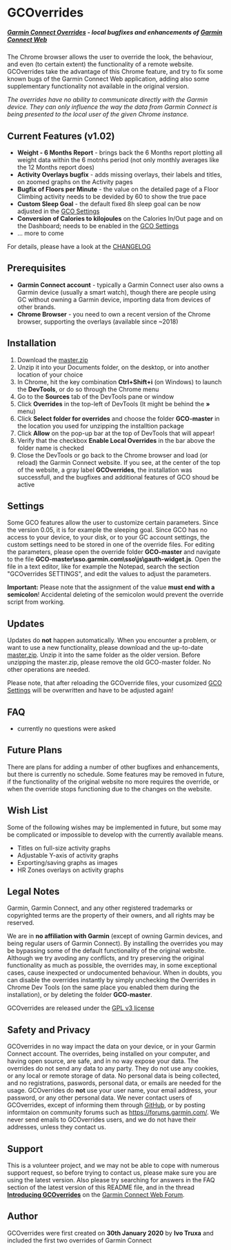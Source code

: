 # GCOverrides
##### [Garmin Connect Overrides](https://github.com/truxoft/GCO) - local bugfixes and enhancements of [Garmin Connect Web](https://connect.garmin.com/) 
The Chrome browser allows the user to override the look, the behaviour, and even (to certain extent) the functionality of a remote website. GCOverrides take the advantage of this Chrome feature, and try to fix some known bugs of the Garmin Connect Web application, adding also some supplementary functionality not available in the original version.

*The overrides have no ability to communicate directly with the Garmin device. They can only influence the way the data from Garmin Connect is being presented to the local user of the given Chrome instance.*

## Current Features (v1.02)
* **Weight - 6 Months Report** - brings back the 6 Months report plotting all weight data within the 6 motnhs period (not only monthly averages like the 12 Months report does)
* **Activity Overlays bugfix** - adds missing overlays, their labels and titles, on zoomed graphs on the Activity pages
* **Bugfix of Floors per Minute** - the value on the detailed page of a Floor Climbing activity needs to be devided by 60 to show the true pace
* **Custom Sleep Goal** - the default fixed 8h sleep goal can be now adjusted in the [GCO Settings](#Settings)
* **Conversion of Calories to kilojoules** on the Calories In/Out page and on the Dashboard; needs to be enabled in the [GCO Settings](#Settings)
* ... more to come

For details, please have a look at the [CHANGELOG](https://github.com/truxoft/GCO/blob/master/CHANGELOG.txt)

## Prerequisites
* **Garmin Connect account** - typically a Garmin Connect user also owns a Garmin device (usually a smart watch), though there are people using GC without owning a Garmin device, importing data from devices of other brands.
* **Chrome Browser** - you need to own a recent version of the Chrome browser, supporting the overlays (available since ~2018)

## Installation
1. Download the [master.zip](https://github.com/truxoft/GCO/archive/master.zip)
1. Unzip it into your Documents folder, on the desktop, or into another location of your choice
1. In Chrome, hit the key combination **Ctrl+Shift+i** (on Windows) to launch the **DevTools**, or do so through the Chrome menu
1. Go to the **Sources** tab of the DevTools pane or window
1. Click **Overrides** in the top-left of DevTools (It might be behind the **»** menu)
1. Click **Select folder for overrides** and choose the folder **GCO-master** in the location you used for unzipping the installtion package
1. Click **Allow** on the pop-up bar at the top of DevTools that will appear!
1. Verify that the checkbox **Enable Local Overrides** in the bar above the folder name is checked
1. Close the DevTools or go back to the Chrome browser and load (or reload) the Garmin Connect website. If you see, at the center of the top of the website, a gray label **GCOverrides**, the installation was successfull, and the bugfixes and additional features of GCO shoud be active

## Settings
Some GCO features allow the user to customize certain parameters. Since the version 0.05, it is for example the sleeping goal. Since GCO has no access to your device, to your disk, or to your GC account settings, the custom settings need to be stored in one of the override files. For editing the parameters, please open the override folder **GCO-master** and navigate to the file **GCO-master\sso.garmin.com\sso\js\gauth-widget.js**. Open the file in a text editor, like for example the Notepad, search the section "GCOverrides SETTINGS", and edit the values to adjust the parameters.

**Important:** Please note that the assignment of the value **must end with a semicolon**! Accidental deleting of the semicolon would prevent the override script from working.

## Updates
Updates do **not** happen automatically. When you encounter a problem, or want to use a new functionality, please download and the up-to-date [master.zip](https://github.com/truxoft/GCO/archive/master.zip). Unzip it into the same folder as the older version. Before unzipping the master.zip, please remove the old GCO-master folder. No other operations are needed.

Please note, that after reloading the GCOverride files, your cusomized [GCO Settings](#Settings) will be overwritten and have to be adjusted again!  

## FAQ
* currently no questions were asked

## Future Plans
There are plans for adding a number of other bugfixes and enhancements, but there is currently no schedule. Some features may be removed
in future, if the functionality of the original website no more requires the override, or when the override stops functioning due to the changes on the website. 

## Wish List
Some of the following wishes may be implemented in future, but some may be complicated or impossible to develop with the currently available means.
* Titles on full-size activity graphs
* Adjustable Y-axis of activity graphs
* Exporting/saving graphs as images
* HR Zones overlays on activity graphs

## Legal Notes
Garmin, Garmin Connect, and any other registered trademarks or copyrighted terms are the property of their owners, and all rights may be reserved. 

We are in **no affiliation with Garmin** (except of owning Garmin devices, and being regular users of Garmin Connect). By installing the overrides you may be bypassing some of the default functionality of the original website. Although we try avoding any conflicts, and try preserving the original functionality as much as possible, the overrides may, in some exceptional cases, cause inexpected or undocumented behaviour. When in doubts, you can disable the overrides instantly by simply unchecking the Overrides in Chrome Dev Tools (on the same place you enabled them during the installation), or by deleting the folder **GCO-master**. 

GCOverrides are released under the [GPL v3 license](https://github.com/truxoft/GCO/blob/master/LICENSE)

## Safety and Privacy 
GCOverrides in no way impact the data on your device, or in your Garmin Connect account. The overrides, being installed on your computer, and having open source, are safe, and in no way expose your data. The overrides do not send any data to any party. They do not use any cookies, or any local or remote storage of data. No personal data is being collected, and no registrations, paswords, personal data, or emails are needed for the usage. GCOverrides do **not** use your user name, your email address, your password, or any other personal data. We never contact users of GCOverrides, except of informing them through [GitHub](https://github.com/truxoft/GCO), or by posting informtaion on community forums such as https://forums.garmin.com/. We never send emails to GCOverrides users, and we do not have their addresses, unless they contact us.

## Support
This is a volunteer project, and we may not be able to cope with numerous support request, so before trying to contact us, please make sure you are using the latest version. Also please try searching for answers in the FAQ section of the latest version of this README file, and in the thread **[Introducing GCOverrides](https://forums.garmin.com/apps-software/mobile-apps-web/f/garmin-connect-web/214055/introducing-gcoverrides)** on the [Garmin Connect Web Forum](https://forums.garmin.com/apps-software/mobile-apps-web/f/garmin-connect-web).

## Author
GCOverrides were first created on **30th January 2020** by **Ivo Truxa** and included the first two overrides of Garmin Connect

